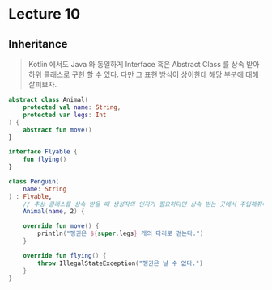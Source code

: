 # Lecture 10

## Inheritance

> Kotlin 에서도 Java 와 동일하게 Interface 혹은 Abstract Class 를 상속 받아 하위 클래스로 구현 할 수 있다.
> 다만 그 표현 방식이 상이한데 해당 부분에 대해 살펴보자.

```kotlin
abstract class Animal(
    protected val name: String,
    protected var legs: Int
) {
    abstract fun move()
}

interface Flyable {
    fun flying()
}

class Penguin(
    name: String
) : Flyable,
    // 추상 클래스를 상속 받을 때 생성자의 인자가 필요하다면 상속 받는 곳에서 주입해줘야 한다.
    Animal(name, 2) {

    override fun move() {
        println("펭귄은 ${super.legs} 개의 다리로 걷는다.")
    }

    override fun flying() {
        throw IllegalStateException("펭귄은 날 수 없다.")
    }
}
```